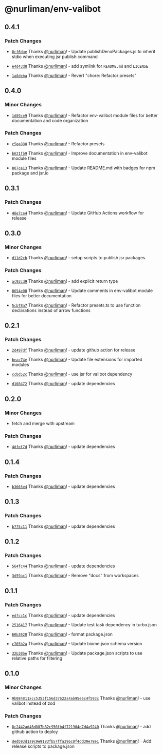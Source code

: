 # @nurliman/env-valibot

## 0.4.1

### Patch Changes

- [`0cf6dae`](https://github.com/nurliman/env-valibot/commit/0cf6daeafaf67f0a5848744d9193c4cc7833300c) Thanks [@nurliman](https://github.com/nurliman)! - Update publishDenoPackages.js to inherit stdio when executing jsr publish command

- [`e4d43d8`](https://github.com/nurliman/env-valibot/commit/e4d43d8e2aa8f6387d45dd48e13354c988ec66a5) Thanks [@nurliman](https://github.com/nurliman)! - add symlink for `README.md` and `LICENSE`

- [`1a8deba`](https://github.com/nurliman/env-valibot/commit/1a8debaa942a98a131cfb98e0501fd0a75c99e4e) Thanks [@nurliman](https://github.com/nurliman)! - Revert "chore: Refactor presets"

## 0.4.0

### Minor Changes

- [`1d89ce9`](https://github.com/nurliman/env-valibot/commit/1d89ce929f9f7dc01c0788141c69cf0ba6d54df4) Thanks [@nurliman](https://github.com/nurliman)! - Refactor env-valibot module files for better documentation and code organization

### Patch Changes

- [`c5ee888`](https://github.com/nurliman/env-valibot/commit/c5ee888f81001f2cba0ef99b7a9a62e602388fc5) Thanks [@nurliman](https://github.com/nurliman)! - Refactor presets

- [`b621fb9`](https://github.com/nurliman/env-valibot/commit/b621fb9afccf3c7de6f82aa36505dd10d71b6052) Thanks [@nurliman](https://github.com/nurliman)! - Improve documentation in env-valibot module files

- [`807ce13`](https://github.com/nurliman/env-valibot/commit/807ce138b40eb915b8015e1507624be216cf2dca) Thanks [@nurliman](https://github.com/nurliman)! - Update README.md with badges for npm package and jsr.io

## 0.3.1

### Patch Changes

- [`48e7ce4`](https://github.com/nurliman/env-valibot/commit/48e7ce4ea6454f456c42694bfd0e0bd2146a5d49) Thanks [@nurliman](https://github.com/nurliman)! - Update GitHub Actions workflow for release

## 0.3.0

### Minor Changes

- [`d11d2cb`](https://github.com/nurliman/env-valibot/commit/d11d2cb5c6e111e7d6bd23b2b8467cc091c21010) Thanks [@nurliman](https://github.com/nurliman)! - setup scripts to publish jsr packages

### Patch Changes

- [`ac93cd9`](https://github.com/nurliman/env-valibot/commit/ac93cd90b38fcc0fd946faf78f937d80c155ed39) Thanks [@nurliman](https://github.com/nurliman)! - add explicit return type

- [`8654e08`](https://github.com/nurliman/env-valibot/commit/8654e08fa4f755c63bb81b1fe5899c79ecf5e198) Thanks [@nurliman](https://github.com/nurliman)! - Update comments in env-valibot module files for better documentation

- [`5cb78a7`](https://github.com/nurliman/env-valibot/commit/5cb78a7c9bb3370b18351425ca0ab6fd6204e3cf) Thanks [@nurliman](https://github.com/nurliman)! - Refactor presets.ts to use function declarations instead of arrow functions

## 0.2.1

### Patch Changes

- [`2d497df`](https://github.com/nurliman/env-valibot/commit/2d497df9aaf73fe613212014bce0eddefc8187ec) Thanks [@nurliman](https://github.com/nurliman)! - update github action for release

- [`beac74e`](https://github.com/nurliman/env-valibot/commit/beac74e5742cc7a7c0a86744c7885ffc296e1f39) Thanks [@nurliman](https://github.com/nurliman)! - Update file extensions for imported modules

- [`ccbd52c`](https://github.com/nurliman/env-valibot/commit/ccbd52cdc20b0ab80c3d19f0bc099f651f2c62af) Thanks [@nurliman](https://github.com/nurliman)! - use jsr for valibot dependency

- [`d108472`](https://github.com/nurliman/env-valibot/commit/d108472202b40065f37bfd9fb6efae99c24ee0ad) Thanks [@nurliman](https://github.com/nurliman)! - update dependencies

## 0.2.0

### Minor Changes

- fetch and merge with upstream

### Patch Changes

- [`4dfef7d`](https://github.com/nurliman/env-valibot/commit/4dfef7d69ff19c742c8218c21e28aaf43591ff3c) Thanks [@nurliman](https://github.com/nurliman)! - update dependencies

## 0.1.4

### Patch Changes

- [`b3665e4`](https://github.com/nurliman/env-valibot/commit/b3665e4be9f16f00caa906180986442d8e74a265) Thanks [@nurliman](https://github.com/nurliman)! - update dependencies

## 0.1.3

### Patch Changes

- [`b775c11`](https://github.com/nurliman/env-valibot/commit/b775c1184744c09864d205a4c83b8658653107f7) Thanks [@nurliman](https://github.com/nurliman)! - update dependencies

## 0.1.2

### Patch Changes

- [`564fc44`](https://github.com/nurliman/env-valibot/commit/564fc440b5bc2a9645cd87c1c692296a9f141497) Thanks [@nurliman](https://github.com/nurliman)! - update dependencies

- [`3d59ac1`](https://github.com/nurliman/env-valibot/commit/3d59ac153fee2f51a0e86a84daaa77f93529a69d) Thanks [@nurliman](https://github.com/nurliman)! - Remove "docs" from workspaces

## 0.1.1

### Patch Changes

- [`edfcc1c`](https://github.com/nurliman/env-valibot/commit/edfcc1c333cfaf80ebb830b3b05880c376787eb0) Thanks [@nurliman](https://github.com/nurliman)! - update dependencies

- [`2516417`](https://github.com/nurliman/env-valibot/commit/2516417be46c5004e19a593b0c81e879338fe9ed) Thanks [@nurliman](https://github.com/nurliman)! - Update test task dependency in turbo.json

- [`60b3620`](https://github.com/nurliman/env-valibot/commit/60b3620562e6712e0b66dceb7aa8118845048d80) Thanks [@nurliman](https://github.com/nurliman)! - format package.json

- [`c765b2a`](https://github.com/nurliman/env-valibot/commit/c765b2a4e57131a33a09f1315b792332c6875e6d) Thanks [@nurliman](https://github.com/nurliman)! - Update biome.json schema version

- [`32b30be`](https://github.com/nurliman/env-valibot/commit/32b30be388c570ebc796e399629e6b0d07088992) Thanks [@nurliman](https://github.com/nurliman)! - Update package.json scripts to use relative paths for filtering

## 0.1.0

### Minor Changes

- [`9b084811acc5353f156d37622a4ab95e5c4f593c`](https://github.com/nurliman/env-valibot/commit/9b084811acc5353f156d37622a4ab95e5c4f593c) Thanks [@nurliman](https://github.com/nurliman)! - use valibot instead of zod

### Patch Changes

- [`8c2442ad46d887b82c950fb4f721904d7d4a9240`](https://github.com/nurliman/env-valibot/commit/8c2442ad46d887b82c950fb4f721904d7d4a9240) Thanks [@nurliman](https://github.com/nurliman)! - add github action to deploy

- [`dedb93d1a9c9e9183fb57ffa396c8f4dd39e78e1`](https://github.com/nurliman/env-valibot/commit/dedb93d1a9c9e9183fb57ffa396c8f4dd39e78e1) Thanks [@nurliman](https://github.com/nurliman)! - Add release scripts to package.json

